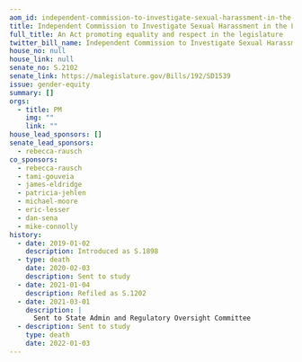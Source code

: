 ```yaml
---
aom_id: independent-commission-to-investigate-sexual-harassment-in-the-legislature
title: Independent Commission to Investigate Sexual Harassment in the Legislature
full_title: An Act promoting equality and respect in the legislature
twitter_bill_name: Independent Commission to Investigate Sexual Harassment in the Legislature
house_no: null
house_link: null
senate_no: S.2102
senate_link: https://malegislature.gov/Bills/192/SD1539
issue: gender-equity
summary: []
orgs:
  - title: PM
    img: ""
    link: ""
house_lead_sponsors: []
senate_lead_sponsors:
  - rebecca-rausch
co_sponsors:
  - rebecca-rausch
  - tami-gouveia
  - james-eldridge
  - patricia-jehlen
  - michael-moore
  - eric-lesser
  - dan-sena
  - mike-connolly
history:
  - date: 2019-01-02
    description: Introduced as S.1898
  - type: death
    date: 2020-02-03
    description: Sent to study
  - date: 2021-01-04
    description: Refiled as S.1202
  - date: 2021-03-01
    description: |
      Sent to State Admin and Regulatory Oversight Committee
  - description: Sent to study
    type: death
    date: 2022-01-03
---
```

